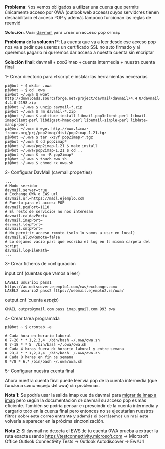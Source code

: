 **Problema**: Nos vemos obligados a utilizar una cuenta que permite únicamente acceso por OWA (outlook web access) cuyos servidores tienen deshabilitado el acceso POP y además tampoco funcionan las reglas de reenvió

**Solución**: Usar [davmail](http://davmail.sourceforge.net/serversetup.html) para crear un acceso pop o imap

**Problema de la solucón 1º**:  La cuenta que va a leer desde ese acceso pop nos va a pedir que usemos un certificado SSL no auto firmado y ni queremos pagarlo ni queremos dar acceso a nuestra cuenta sin encriptar

**Solución final**: [davmail](http://davmail.sourceforge.net/serversetup.html) + [pop2imap](http://www.linux-france.org/prj/pop2imap/) + cuenta intermedia + nuestra cuenta final

1- Crear directorio para el script e instalar las herramientas necesarias

```console
pi@bot ~ $ mkdir .owa
pi@bot ~ $ cd .owa
pi@bot ~/.owa $ wget http://downloads.sourceforge.net/project/davmail/davmail/4.4.0/davmail-4.4.0-2198.zip
pi@bot ~/.owa $ unzip davmail-*.zip
pi@bot ~/.owa $ rm davmail-*.zip
pi@bot ~/.owa $ aptitude install libmail-pop3client-perl libmail-imapclient-perl libdigest-hmac-perl libemail-simple-perl libdate-manip-perl
pi@bot ~/.owa $ wget http://www.linux-france.org/prj/pop2imap/dist/pop2imap-1.21.tgz
pi@bot ~/.owa $ tar -xzvf pop2imap-*.tgz
pi@bot ~/.owa $ cd pop2imap*
pi@bot ~/.owa/pop2imap-1.21 $ make install
pi@bot ~/.owa/pop2imap-1.21 $ cd ..
pi@bot ~/.owa $ rm -R pop2imap*
pi@bot ~/.owa $ touch owa.sh
pi@bot ~/.owa $ chmod +x owa.sh
```

2- Configurar DavMail (davmail.properties)

```
...
# Modo servidor
davmail.server=true
# Exchange OWA o EWS url
davmail.url=https://mail.ejemplo.com
# Puerto para el acceso POP
davmail.popPort=1110
# El resto de servicios no nos interesan
davmail.caldavPort=
davmail.imapPort=
davmail.ldapPort=
davmail.smtpPort=
# No permitir acceso remoto (solo lo vamos a usar en local)
davmail.allowRemote=false
# Lo dejamos vacio para que escriba el log en la misma carpeta del script
davmail.logFilePath=
...
```

3- Crear ficheros de configuración

input.cnf (cuentas que vamos a leer)

```
LABEL1 usuario1 pass1 https://autodiscover.ejemplo1.com/ews/exchange.asmx
LABEL2 usuario2 pass2 https://webmail.ejemplo2.es/owa/
```

output.cnf (cuenta *espejo*)

```
GMAIL output@gmail.com pass imap.gmail.com 993 owa
```


4- Crear tarea programada
	
```console
pi@bot ~ $ crontab -e
```

```
# Cada hora en horario laboral
0 7-20 * * 1,2,3,4  /bin/bash ~/.owa/owa.sh
0 7-18 * * 5  /bin/bash ~/.owa/owa.sh
# Cada 4 horas fuera de horario laboral y entre semana
0 23,3 * * 1,2,3,4  /bin/bash ~/.owa/owa.sh
# Cada 8 horas en fin de semana
0 */8 * 6,7 /bin/bash ~/.owa/owa.sh
```

5- Configurar nuestra cuenta final

Ahora nuestra cuenta final puede leer vía pop de la cuenta intermedia (que funciona como espejo del owa) sin problemas.

**Nota 1**: Se podría usar la salida imap que da davmail para [migrar de imap a imap](http://imapsync.lamiral.info/) pero según la documentación de davmail su acceso pop es más eficiente. También se podría pensar en prescindir de la cuenta intermedia y cargarlo todo en la cuenta final pero entonces no se ejecutarían nuestros filtros sobre este correo entrante y además si borrásemos un mail este volvería a aparecer en la próxima sincronización.

**Nota 2**: Si davmail no detecta el EWS de tu cuenta OWA prueba a extraer la ruta exacta usando https://testconnectivity.microsoft.com -> Microsoft Office Outlook Connectivity Tests -> Outlook Autodiscover -> EwsUrl

